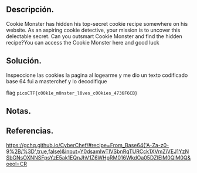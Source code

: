 ## Descripción.

Cookie Monster has hidden his top-secret cookie recipe somewhere on his website. As an aspiring cookie detective, your mission is to uncover this delectable secret. Can you outsmart Cookie Monster and find the hidden recipe?You can access the Cookie Monster here and good luck

## Solución.

Inspeccione las cookies la pagina al logearme y me dio un texto codificado base 64 fui a masterchef y lo decodifique

flag
`picoCTF{c00k1e_m0nster_l0ves_c00kies_4736F6CB}`

## Notas.

## Referencias.

https://gchq.github.io/CyberChef/#recipe=From_Base64('A-Za-z0-9%2B/%3D',true,false)&input=Y0dsamIwTlVSbnRqTURCck1XVmZiVEJ1YzNSbGNsOXNNSFpsYzE5ak1EQnJhV1Z6WHpRM016WkdOa05DZlElM0QlM0Q&oeol=CR
